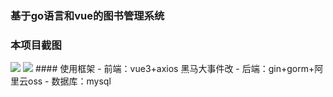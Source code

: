 ### 基于go语言和vue的图书管理系统
### 本项目截图<br/>
<img src="https://github.com/1228483536/book-system/master/preview/image1.PNG">
<img src="https://github.com/1228483536/book-system/master/preview/image2.PNG">
#### 使用框架
- 前端：vue3+axios  黑马大事件改
- 后端：gin+gorm+阿里云oss
- 数据库：mysql
